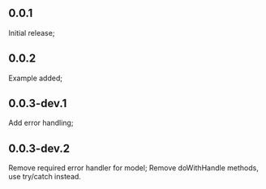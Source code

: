 ## 0.0.1

Initial release;

## 0.0.2

Example added;

## 0.0.3-dev.1

Add error handling;

## 0.0.3-dev.2

Remove required error handler for model;
Remove doWithHandle methods, use try/catch instead.